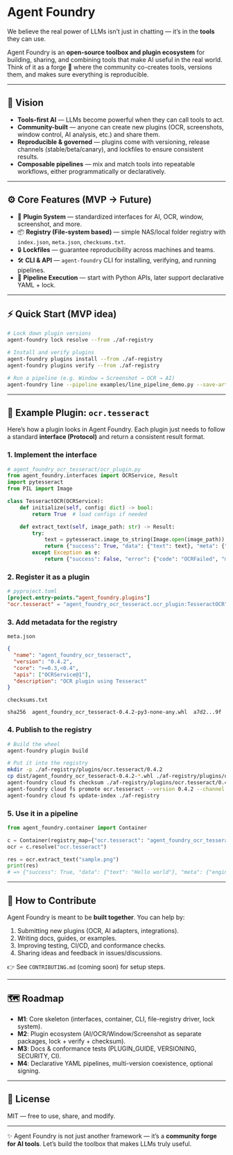 # Agent Foundry  

We believe the real power of LLMs isn’t just in chatting — it’s in the **tools** they can use.  

Agent Foundry is an **open-source toolbox and plugin ecosystem** for building, sharing, and combining tools that make AI useful in the real world. Think of it as a forge 🔨 where the community co-creates tools, versions them, and makes sure everything is reproducible.  

---

## 🌟 Vision  

- **Tools-first AI** — LLMs become powerful when they can call tools to act.  
- **Community-built** — anyone can create new plugins (OCR, screenshots, window control, AI analysis, etc.) and share them.  
- **Reproducible & governed** — plugins come with versioning, release channels (stable/beta/canary), and lockfiles to ensure consistent results.  
- **Composable pipelines** — mix and match tools into repeatable workflows, either programmatically or declaratively.  

---

## ⚙️ Core Features (MVP → Future)  

- 🔌 **Plugin System** — standardized interfaces for AI, OCR, window, screenshot, and more.  
- 📦 **Registry (File-system based)** — simple NAS/local folder registry with `index.json`, `meta.json`, `checksums.txt`.  
- 🔒 **Lockfiles** — guarantee reproducibility across machines and teams.  
- 🛠 **CLI & API** — `agent-foundry` CLI for installing, verifying, and running pipelines.  
- 🚀 **Pipeline Execution** — start with Python APIs, later support declarative YAML + lock.  

---

## ⚡ Quick Start (MVP idea)  

```bash
# Lock down plugin versions
agent-foundry lock resolve --from ./af-registry

# Install and verify plugins
agent-foundry plugins install --from ./af-registry
agent-foundry plugins verify --from ./af-registry

# Run a pipeline (e.g. Window → Screenshot → OCR → AI)
agent-foundry line --pipeline examples/line_pipeline_demo.py --save-artifacts
```

---

## 🔌 Example Plugin: `ocr.tesseract`

Here’s how a plugin looks in Agent Foundry.
Each plugin just needs to follow a standard **interface (Protocol)** and return a consistent result format.

### 1. Implement the interface

```python
# agent_foundry_ocr_tesseract/ocr_plugin.py
from agent_foundry.interfaces import OCRService, Result
import pytesseract
from PIL import Image

class TesseractOCR(OCRService):
    def initialize(self, config: dict) -> bool:
        return True  # load configs if needed

    def extract_text(self, image_path: str) -> Result:
        try:
            text = pytesseract.image_to_string(Image.open(image_path))
            return {"success": True, "data": {"text": text}, "meta": {"engine": "tesseract"}}
        except Exception as e:
            return {"success": False, "error": {"code": "OCRFailed", "message": str(e)}}
```

### 2. Register it as a plugin

```toml
# pyproject.toml
[project.entry-points."agent_foundry.plugins"]
"ocr.tesseract" = "agent_foundry_ocr_tesseract.ocr_plugin:TesseractOCR"
```

### 3. Add metadata for the registry

`meta.json`

```json
{
  "name": "agent_foundry_ocr_tesseract",
  "version": "0.4.2",
  "core": ">=0.3,<0.4",
  "apis": ["OCRService@1"],
  "description": "OCR plugin using Tesseract"
}
```

`checksums.txt`

```
sha256  agent_foundry_ocr_tesseract-0.4.2-py3-none-any.whl  a7d2...9f
```

### 4. Publish to the registry

```bash
# Build the wheel
agent-foundry plugin build

# Put it into the registry
mkdir -p ./af-registry/plugins/ocr.tesseract/0.4.2
cp dist/agent_foundry_ocr_tesseract-0.4.2-*.whl ./af-registry/plugins/ocr.tesseract/0.4.2/
agent-foundry cloud fs checksum ./af-registry/plugins/ocr.tesseract/0.4.2
agent-foundry cloud fs promote ocr.tesseract --version 0.4.2 --channel stable --root ./af-registry
agent-foundry cloud fs update-index ./af-registry
```

### 5. Use it in a pipeline

```python
from agent_foundry.container import Container

c = Container(registry_map={"ocr.tesseract": "agent_foundry_ocr_tesseract@0.4.2"})
ocr = c.resolve("ocr.tesseract")

res = ocr.extract_text("sample.png")
print(res)
# => {"success": True, "data": {"text": "Hello world"}, "meta": {"engine": "tesseract"}}
```

---

## 🤝 How to Contribute

Agent Foundry is meant to be **built together**. You can help by:

1. Submitting new plugins (OCR, AI adapters, integrations).
2. Writing docs, guides, or examples.
3. Improving testing, CI/CD, and conformance checks.
4. Sharing ideas and feedback in issues/discussions.

👉 See `CONTRIBUTING.md` (coming soon) for setup steps.

---

## 🗺 Roadmap

* **M1**: Core skeleton (interfaces, container, CLI, file-registry driver, lock system).
* **M2**: Plugin ecosystem (AI/OCR/Window/Screenshot as separate packages, lock + verify + checksum).
* **M3**: Docs & conformance tests (PLUGIN_GUIDE, VERSIONING, SECURITY, CI).
* **M4**: Declarative YAML pipelines, multi-version coexistence, optional signing.

---

## 📜 License

MIT — free to use, share, and modify.

---

✨ Agent Foundry is not just another framework — it’s a **community forge for AI tools**.
Let’s build the toolbox that makes LLMs truly useful.

